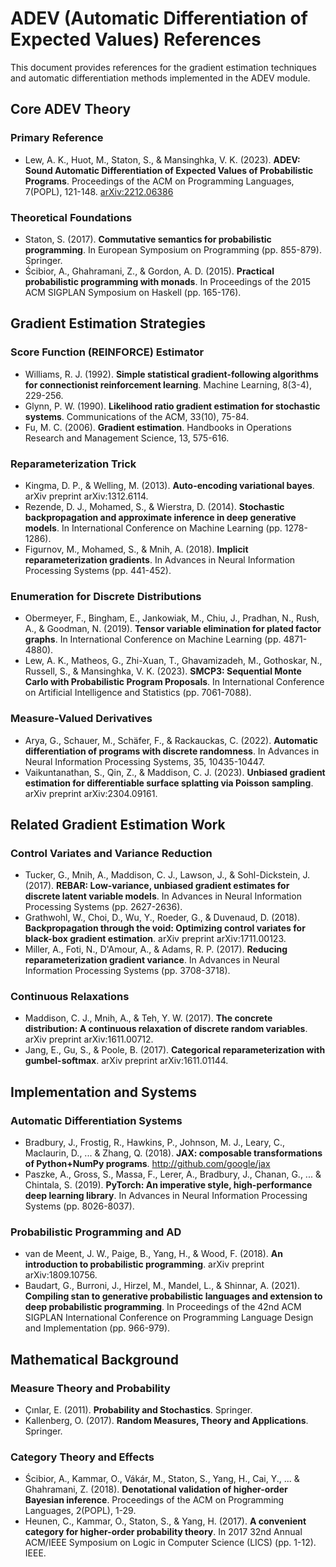 # ADEV (Automatic Differentiation of Expected Values) References

This document provides references for the gradient estimation techniques and automatic differentiation methods implemented in the ADEV module.

## Core ADEV Theory

### Primary Reference
- Lew, A. K., Huot, M., Staton, S., & Mansinghka, V. K. (2023). **ADEV: Sound Automatic Differentiation of Expected Values of Probabilistic Programs**. Proceedings of the ACM on Programming Languages, 7(POPL), 121-148. [arXiv:2212.06386](https://arxiv.org/abs/2212.06386)

### Theoretical Foundations
- Staton, S. (2017). **Commutative semantics for probabilistic programming**. In European Symposium on Programming (pp. 855-879). Springer.
- Ścibior, A., Ghahramani, Z., & Gordon, A. D. (2015). **Practical probabilistic programming with monads**. In Proceedings of the 2015 ACM SIGPLAN Symposium on Haskell (pp. 165-176).

## Gradient Estimation Strategies

### Score Function (REINFORCE) Estimator
- Williams, R. J. (1992). **Simple statistical gradient-following algorithms for connectionist reinforcement learning**. Machine Learning, 8(3-4), 229-256.
- Glynn, P. W. (1990). **Likelihood ratio gradient estimation for stochastic systems**. Communications of the ACM, 33(10), 75-84.
- Fu, M. C. (2006). **Gradient estimation**. Handbooks in Operations Research and Management Science, 13, 575-616.

### Reparameterization Trick
- Kingma, D. P., & Welling, M. (2013). **Auto-encoding variational bayes**. arXiv preprint arXiv:1312.6114.
- Rezende, D. J., Mohamed, S., & Wierstra, D. (2014). **Stochastic backpropagation and approximate inference in deep generative models**. In International Conference on Machine Learning (pp. 1278-1286).
- Figurnov, M., Mohamed, S., & Mnih, A. (2018). **Implicit reparameterization gradients**. In Advances in Neural Information Processing Systems (pp. 441-452).

### Enumeration for Discrete Distributions
- Obermeyer, F., Bingham, E., Jankowiak, M., Chiu, J., Pradhan, N., Rush, A., & Goodman, N. (2019). **Tensor variable elimination for plated factor graphs**. In International Conference on Machine Learning (pp. 4871-4880).
- Lew, A. K., Matheos, G., Zhi-Xuan, T., Ghavamizadeh, M., Gothoskar, N., Russell, S., & Mansinghka, V. K. (2023). **SMCP3: Sequential Monte Carlo with Probabilistic Program Proposals**. In International Conference on Artificial Intelligence and Statistics (pp. 7061-7088).

### Measure-Valued Derivatives
- Arya, G., Schauer, M., Schäfer, F., & Rackauckas, C. (2022). **Automatic differentiation of programs with discrete randomness**. In Advances in Neural Information Processing Systems, 35, 10435-10447.
- Vaikuntanathan, S., Qin, Z., & Maddison, C. J. (2023). **Unbiased gradient estimation for differentiable surface splatting via Poisson sampling**. arXiv preprint arXiv:2304.09161.

## Related Gradient Estimation Work

### Control Variates and Variance Reduction
- Tucker, G., Mnih, A., Maddison, C. J., Lawson, J., & Sohl-Dickstein, J. (2017). **REBAR: Low-variance, unbiased gradient estimates for discrete latent variable models**. In Advances in Neural Information Processing Systems (pp. 2627-2636).
- Grathwohl, W., Choi, D., Wu, Y., Roeder, G., & Duvenaud, D. (2018). **Backpropagation through the void: Optimizing control variates for black-box gradient estimation**. arXiv preprint arXiv:1711.00123.
- Miller, A., Foti, N., D'Amour, A., & Adams, R. P. (2017). **Reducing reparameterization gradient variance**. In Advances in Neural Information Processing Systems (pp. 3708-3718).

### Continuous Relaxations
- Maddison, C. J., Mnih, A., & Teh, Y. W. (2017). **The concrete distribution: A continuous relaxation of discrete random variables**. arXiv preprint arXiv:1611.00712.
- Jang, E., Gu, S., & Poole, B. (2017). **Categorical reparameterization with gumbel-softmax**. arXiv preprint arXiv:1611.01144.

## Implementation and Systems

### Automatic Differentiation Systems
- Bradbury, J., Frostig, R., Hawkins, P., Johnson, M. J., Leary, C., Maclaurin, D., ... & Zhang, Q. (2018). **JAX: composable transformations of Python+NumPy programs**. http://github.com/google/jax
- Paszke, A., Gross, S., Massa, F., Lerer, A., Bradbury, J., Chanan, G., ... & Chintala, S. (2019). **PyTorch: An imperative style, high-performance deep learning library**. In Advances in Neural Information Processing Systems (pp. 8026-8037).

### Probabilistic Programming and AD
- van de Meent, J. W., Paige, B., Yang, H., & Wood, F. (2018). **An introduction to probabilistic programming**. arXiv preprint arXiv:1809.10756.
- Baudart, G., Burroni, J., Hirzel, M., Mandel, L., & Shinnar, A. (2021). **Compiling stan to generative probabilistic languages and extension to deep probabilistic programming**. In Proceedings of the 42nd ACM SIGPLAN International Conference on Programming Language Design and Implementation (pp. 966-979).

## Mathematical Background

### Measure Theory and Probability
- Çınlar, E. (2011). **Probability and Stochastics**. Springer.
- Kallenberg, O. (2017). **Random Measures, Theory and Applications**. Springer.

### Category Theory and Effects
- Ścibior, A., Kammar, O., Vákár, M., Staton, S., Yang, H., Cai, Y., ... & Ghahramani, Z. (2018). **Denotational validation of higher-order Bayesian inference**. Proceedings of the ACM on Programming Languages, 2(POPL), 1-29.
- Heunen, C., Kammar, O., Staton, S., & Yang, H. (2017). **A convenient category for higher-order probability theory**. In 2017 32nd Annual ACM/IEEE Symposium on Logic in Computer Science (LICS) (pp. 1-12). IEEE.